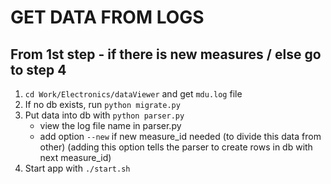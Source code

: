 # GET DATA FROM LOGS

## From 1st step - if there is new measures / else go to step 4
1. `cd Work/Electronics/dataViewer` and get `mdu.log` file
2. If no db exists, run `python migrate.py`
3. Put data into db with `python parser.py`
    - view the log file name in parser.py
    - add option `--new` if new measure_id needed (to divide this data from other)
    (adding this option tells the parser to create rows in db with next measure_id)
4. Start app with `./start.sh`
